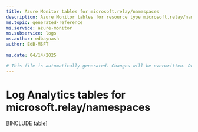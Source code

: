 ```yaml
---
title: Azure Monitor tables for microsoft.relay/namespaces
description: Azure Monitor tables for resource type microsoft.relay/namespaces
ms.topic: generated-reference
ms.service: azure-monitor
ms.subservice: logs
ms.author: edbaynash
author: EdB-MSFT
   
ms.date: 04/14/2025

# This file is automatically generated. Changes will be overwritten. Do not change this file directly.
---
```


# Log Analytics tables for microsoft.relay/namespaces  

[!INCLUDE [table](~/reusable-content/ce-skilling/azure/includes/azure-monitor/reference/tables/microsoft-relay_namespaces-include.md)]

